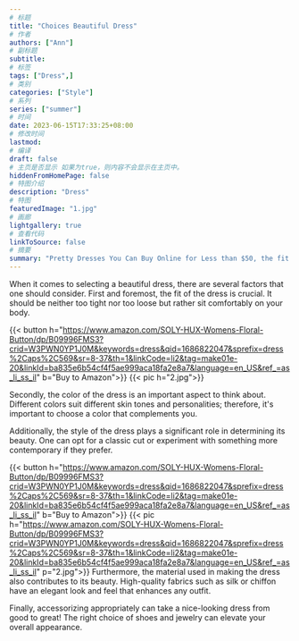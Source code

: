 ```yaml
---
# 标题
title: "Choices Beautiful Dress"
# 作者
authors: ["Ann"]
# 副标题
subtitle: 
# 标签
tags: ["Dress",]
# 类别
categories: ["Style"]
# 系列
series: ["summer"]
# 时间
date: 2023-06-15T17:33:25+08:00
# 修改时间
lastmod:
# 编译
draft: false
# 主页是否显示 如果为true，则内容不会显示在主页中。
hiddenFromHomePage: false
# 特图介绍
description: "Dress"
# 特图
featuredImage: "1.jpg"
# 画廊
lightgallery: true
# 查看代码
linkToSource: false
# 摘要
summary: "Pretty Dresses You Can Buy Online for Less than $50, the fit of the dress is crucial. It should be neither too tight nor too loose but rather sit comfortably on your body."
---
```

When it comes to selecting a beautiful dress, there are several factors that one should consider. First and foremost, the fit of the dress is crucial. It should be neither too tight nor too loose but rather sit comfortably on your body.

{{< button h="https://www.amazon.com/SOLY-HUX-Womens-Floral-Button/dp/B09996FMS3?crid=W3PWN0YP1J0M&keywords=dress&qid=1686822047&sprefix=dress%2Caps%2C569&sr=8-37&th=1&linkCode=li2&tag=make01e-20&linkId=ba835e6b54cf4f5ae999aca18fa2e8a7&language=en_US&ref_=as_li_ss_il" b="Buy to Amazon">}}
{{< pic h="2.jpg">}}

Secondly, the color of the dress is an important aspect to think about. Different colors suit different skin tones and personalities; therefore, it's important to choose a color that complements you.

Additionally, the style of the dress plays a significant role in determining its beauty. One can opt for a classic cut or experiment with something more contemporary if they prefer.


{{< button h="https://www.amazon.com/SOLY-HUX-Womens-Floral-Button/dp/B09996FMS3?crid=W3PWN0YP1J0M&keywords=dress&qid=1686822047&sprefix=dress%2Caps%2C569&sr=8-37&th=1&linkCode=li2&tag=make01e-20&linkId=ba835e6b54cf4f5ae999aca18fa2e8a7&language=en_US&ref_=as_li_ss_il" b="Buy to Amazon">}}
{{< pic h="https://www.amazon.com/SOLY-HUX-Womens-Floral-Button/dp/B09996FMS3?crid=W3PWN0YP1J0M&keywords=dress&qid=1686822047&sprefix=dress%2Caps%2C569&sr=8-37&th=1&linkCode=li2&tag=make01e-20&linkId=ba835e6b54cf4f5ae999aca18fa2e8a7&language=en_US&ref_=as_li_ss_il" p="2.jpg">}}
Furthermore, the material used in making the dress also contributes to its beauty. High-quality fabrics such as silk or chiffon have an elegant look and feel that enhances any outfit.

Finally, accessorizing appropriately can take a nice-looking dress from good to great! The right choice of shoes and jewelry can elevate your overall appearance.

